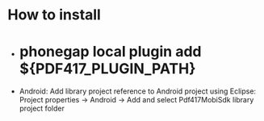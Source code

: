 How to install
======================
 - # phonegap local plugin add ${PDF417_PLUGIN_PATH}
 - Android: Add library project reference to Android project using Eclipse: Project properties -> Android -> Add and select Pdf417MobiSdk library project folder
